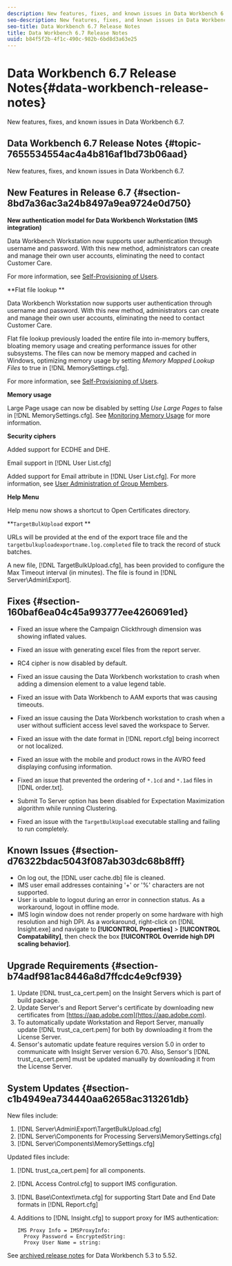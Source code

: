 ```yaml
---
description: New features, fixes, and known issues in Data Workbench 6.7.
seo-description: New features, fixes, and known issues in Data Workbench 6.7.
seo-title: Data Workbench 6.7 Release Notes
title: Data Workbench 6.7 Release Notes
uuid: b84f5f2b-4f1c-490c-982b-6bd8d3a63e25
---
```


# Data Workbench 6.7 Release Notes{#data-workbench-release-notes}

New features, fixes, and known issues in Data Workbench 6.7.

## Data Workbench 6.7 Release Notes {#topic-7655534554ac4a4b816af1bd73b06aad}

New features, fixes, and known issues in Data Workbench 6.7.

## New Features in Release 6.7 {#section-8bd7a36ac3a24b8497a9ea9724e0d750}

**New authentication model for Data Workbench Workstation (IMS integration)**

Data Workbench Workstation now supports user authentication through username and password. With this new method, administrators can create and manage their own user accounts, eliminating the need to contact Customer Care.

For more information, see [Self-Provisioning of Users](https://marketing.adobe.com/resources/help/en_US/insight/client/c_self-provisioning-users.html).

**Flat file lookup **

Data Workbench Workstation now supports user authentication through username and password. With this new method, administrators can create and manage their own user accounts, eliminating the need to contact Customer Care.

Flat file lookup previously loaded the entire file into in-memory buffers, bloating memory usage and creating performance issues for other subsystems. The files can now be memory mapped and cached in Windows, optimizing memory usage by setting *Memory Mapped Lookup Files* to true in [!DNL MemorySettings.cfg].

For more information, see [Self-Provisioning of Users](https://marketing.adobe.com/resources/help/en_US/insight/client/c_self-provisioning-users.html).

**Memory usage**

Large Page usage can now be disabled by setting *Use Large Pages* to false in [!DNL MemorySettings.cfg]. See [Monitoring Memory Usage](https://marketing.adobe.com/resources/help/en_US/insight/svrprod/t_mntr_mry_usg.html) for more information.

**Security ciphers**

Added support for ECDHE and DHE.

Email support in [!DNL User List.cfg]

Added support for Email attribute in [!DNL User List.cfg]. For more information, see [User Administration of Group Members](https://marketing.adobe.com/resources/help/en_US/insight/svrprod/dwb_self_admin_member_access.html).

**Help Menu**

Help menu now shows a shortcut to Open Certificates directory.

**`TargetBulkUpload` export **

URLs will be provided at the end of the export trace file and the `targetbulkuploadexportname.log.completed` file to track the record of stuck batches.

A new file, [!DNL TargetBulkUpload.cfg], has been provided to configure the Max Timeout interval (in minutes). The file is found in [!DNL Server\Admin\Export\].

## Fixes {#section-160baf6ea04c45a993777ee4260691ed}

* Fixed an issue where the Campaign Clickthrough dimension was showing inflated values. 
* Fixed an issue with generating excel files from the report server. 
* RC4 cipher is now disabled by default. 
* Fixed an issue causing the Data Workbench workstation to crash when adding a dimension element to a value legend table. 
* Fixed an issue with Data Workbench to AAM exports that was causing timeouts. 
* Fixed an issue causing the Data Workbench workstation to crash when a user without sufficient access level saved the workspace to Server. 
* Fixed an issue with the date format in [!DNL report.cfg] being incorrect or not localized.  
* Fixed an issue with the mobile and product rows in the AVRO feed displaying confusing information. 
* Fixed an issue that prevented the ordering of `*.1cd` and `*.1ad` files in [!DNL order.txt].  

* Submit To Server option has been disabled for Expectation Maximization algorithm while running Clustering. 
* Fixed an issue with the `TargetBulkUpload` executable stalling and failing to run completely.

## Known Issues {#section-d76322bdac5043f087ab303dc68b8fff}

* On log out, the [!DNL user cache.db] file is cleaned.  
* IMS user email addresses containing '+' or '%' characters are not supported. 
* User is unable to logout during an error in connection status. As a workaround, logout in offline mode. 
* IMS login window does not render properly on some hardware with high resolution and high DPI. As a workaround, right-click on [!DNL Insight.exe] and navigate to **[!UICONTROL Properties]** > **[!UICONTROL Compatability]**, then check the box **[!UICONTROL Override high DPI scaling behavior]**.

## Upgrade Requirements {#section-b74adf981ac8446a8d7ffcdc4e9cf939}

1. Update [!DNL trust_ca_cert.pem] on the Insight Servers which is part of build package. 
1. Update Server's and Report Server's certificate by downloading new certificates from [https://aap.adobe.com](https://aap.adobe.com). 
1. To automatically update Workstation and Report Server, manually update [!DNL trust_ca_cert.pem] for both by downloading it from the License Server. 
1. Sensor's automatic update feature requires version 5.0 in order to communicate with Insight Server version 6.70. Also, Sensor's [!DNL trust_ca_cert.pem] must be updated manually by downloading it from the License Server.

## System Updates {#section-c1b4949ea734440aa62658ac313261db}

New files include:

1. [!DNL Server\Admin\Export\TargetBulkUpload.cfg] 
1. [!DNL Server\Components for Processing Servers\MemorySettings.cfg] 
1. [!DNL Server\Components\MemorySettings.cfg]

Updated files include:

1. [!DNL trust_ca_cert.pem] for all components. 
1. [!DNL Access Control.cfg] to support IMS configuration. 
1. [!DNL Base\Context\meta.cfg] for supporting Start Date and End Date formats in [!DNL Report.cfg] 

1. Additions to [!DNL Insight.cfg] to support proxy for IMS authentication:

   ```
   IMS Proxy Info = IMSProxyInfo: 
     Proxy Password = EncryptedString:
     Proxy User Name = string:
   
   ```

See [archived release notes](https://marketing.adobe.com/resources/help/en_US/insight/insight_release_notes_prev.pdf) for Data Workbench 5.3 to 5.52. 
